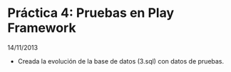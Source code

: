 
# Práctica 4: Pruebas en Play Framework #

14/11/2013

- Creada la evolución de la base de datos (3.sql) con datos de pruebas.













